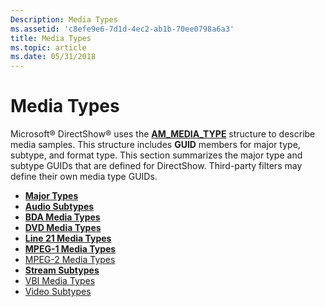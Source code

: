 ```yaml
---
Description: Media Types
ms.assetid: 'c8efe9e6-7d1d-4ec2-ab1b-70ee0798a6a3'
title: Media Types
ms.topic: article
ms.date: 05/31/2018
---
```


# Media Types

Microsoft® DirectShow® uses the [**AM\_MEDIA\_TYPE**](/previous-versions/windows/desktop/api/strmif/ns-strmif-am_media_type) structure to describe media samples. This structure includes **GUID** members for major type, subtype, and format type. This section summarizes the major type and subtype GUIDs that are defined for DirectShow. Third-party filters may define their own media type GUIDs.

-   [**Major Types**](major-types.md)
-   [**Audio Subtypes**](audio-subtypes.md)
-   [**BDA Media Types**](bda-media-types.md)
-   [**DVD Media Types**](dvd-media-types.md)
-   [**Line 21 Media Types**](line-21-media-types.md)
-   [**MPEG-1 Media Types**](mpeg-1-media-types.md)
-   [MPEG-2 Media Types](mpeg-2-media-types.md)
-   [**Stream Subtypes**](stream-subtypes.md)
-   [VBI Media Types](vbi-media-types.md)
-   [Video Subtypes](video-subtypes.md)

 

 



